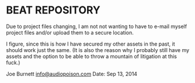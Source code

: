 BEAT REPOSITORY
===============

Due to project files changing, I am not not wanting to have to e-mail myself project files and/or upload them to a secure location.

I figure, since this is how I have secured my other assets in the past, it should work just the same. (It is also the reason why I probably still have my assets and the option to be able to throw a mountain of litigation at this fuck.)


Joe Burnett
<info@audiopoison.com>
Date: Sep 13, 2014

